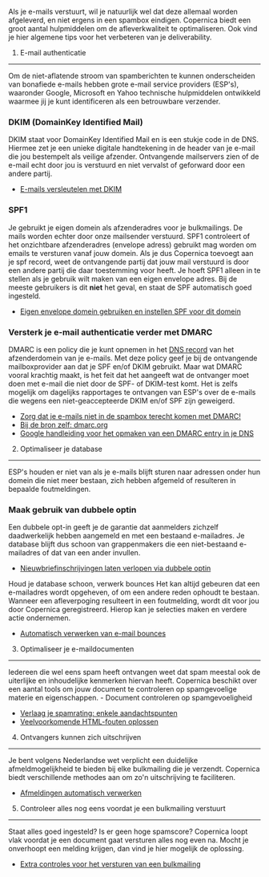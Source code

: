 Als je e-mails verstuurt, wil je natuurlijk wel dat deze allemaal worden
afgeleverd, en niet ergens in een spambox eindigen. Copernica biedt een
groot aantal hulpmiddelen om de afleverkwaliteit te optimaliseren. Ook
vind je hier algemene tips voor het verbeteren van je deliverability.

1. E-mail authenticatie
-----------------------

Om de niet-aflatende stroom van spamberichten te kunnen onderscheiden
van bonafiede e-mails hebben grote e-mail service providers (ESP's),
waaronder Google, Microsoft en Yahoo technische hulpmiddelen ontwikkeld
waarmee jij je kunt identificeren als een betrouwbare verzender.

### DKIM (DomainKey Identified Mail)

DKIM staat voor DomainKey Identified Mail en is een stukje code in de
DNS. Hiermee zet je een unieke digitale handtekening in de header van je
e-mail die jou bestempelt als veilige afzender. Ontvangende mailservers
zien of de e-mail echt door jou is verstuurd en niet vervalst of
geforward door een andere partij. 

-   [E-mails versleutelen met
    DKIM](./e-mails-versleutelen-met-dkim.md)

### SPF1

Je gebruikt je eigen domein als afzenderadres voor je bulkmailings. De
mails worden echter door onze mailsender verstuurd. SPF1 controleert of
het onzichtbare afzenderadres (envelope adress) gebruikt mag worden om
emails te versturen vanaf jouw domein. Als je dus Copernica toevoegt aan
je spf record, weet de ontvangende partij dat jouw mail verstuurd is
door een andere partij die daar toestemming voor heeft. Je hoeft SPF1
alleen in te stellen als je gebruik wilt maken van een eigen envelope
adres. Bij de meeste gebruikers is dit **niet** het geval, en staat de
SPF automatisch goed ingesteld.

-   [Eigen envelope domein gebruiken en instellen SPF voor dit
    domein](./eigen-envelope-domein-gebruiken-en-instellen-spf-voor-dit-domein.md)

### Versterk je e-mail authenticatie verder met DMARC

DMARC is een policy die je kunt opnemen in het [DNS
record](https://en.wikipedia.org/wiki/Domain_Name_System) van het
afzenderdomein van je e-mails. Met deze policy geef je bij de
ontvangende mailboxprovider aan dat je SPF en/of DKIM gebruikt. Maar wat
DMARC vooral krachtig maakt, is het feit dat het aangeeft wat de
ontvanger moet doen met e-mail die niet door de SPF- of DKIM-test komt.
Het is zelfs mogelijk om dagelijks rapportages te ontvangen van ESP's
over de e-mails die wegens een niet-geaccepteerde DKIM en/of SPF zijn
geweigerd.

-   [Zorg dat je e-mails niet in de spambox terecht komen met
    DMARC!](./zorg-dat-je-e-mails-niet-in-de-spambox-terecht-komen-met-dmarc.md)
-   [Bij de bron zelf: dmarc.org](https://dmarc.org/)
-   [Google handleiding voor het opmaken van een DMARC entry in je
    DNS](https://support.google.com/a/answer/2466563?hl=en)

2. Optimaliseer je database
---------------------------

ESP's houden er niet van als je e-mails blijft sturen naar adressen
onder hun domein die niet meer bestaan, zich hebben afgemeld of
resulteren in bepaalde foutmeldingen.

### Maak gebruik van dubbele optin

Een dubbele opt-in geeft je de garantie dat aanmelders zichzelf
daadwerkelijk hebben aangemeld en met een bestaand e-mailadres. Je
database blijft dus schoon van grappenmakers die een niet-bestaand
e-mailadres of dat van een ander invullen.

-   [Nieuwbriefinschrijvingen laten verlopen via dubbele
    optin](./single-opt-in-of-double-opt-in-wat-is-het-en-hoe-werkt-het.md)

Houd je database schoon, verwerk bounces Het kan altijd gebeuren dat een
e-mailadres wordt opgeheven, of om een andere reden ophoudt te bestaan.
Wanneer een afleverpoging resulteert in een foutmelding, wordt dit voor
jou door Copernica geregistreerd. Hierop kan je selecties maken en
verdere actie ondernemen.

-   [Automatisch verwerken van e-mail
    bounces](./automatisch-verwerken-bounces.md)

3. Optimaliseer je e-maildocumenten
-----------------------------------

Iedereen die wel eens spam heeft ontvangen weet dat spam meestal ook de
uiterlijke en inhoudelijke kenmerken hiervan heeft. Copernica beschikt
over een aantal tools om jouw document te controleren op spamgevoelige
materie en eigenschappen. - Document controleren op spamgevoeligheid

-   [Verlaag je spamrating: enkele
    aandachtspunten](./verlaag-je-spamrating-enkele-aandachtspunten.md)
-   [Veelvoorkomende HTML-fouten
    oplossen](./veelvoorkomende-html-fouten.md)

4. Ontvangers kunnen zich uitschrijven
--------------------------------------

Je bent volgens Nederlandse wet verplicht een duidelijke
afmeldmogelijkheid te bieden bij elke bulkmailing die je verzendt.
Copernica biedt verschillende methodes aan om zo'n uitschrijving te
faciliteren.

-   [Afmeldingen automatisch
    verwerken](./afmeldingen-automatisch-verwerken.md)

5. Controleer alles nog eens voordat je een bulkmailing verstuurt
-----------------------------------------------------------------

Staat alles goed ingesteld? Is er geen hoge spamscore? Copernica loopt
vlak voordat je een document gaat versturen alles nog even na. Mocht je
onverhoopt een melding krijgen, dan vind je hier mogelijk de oplossing.

-   [Extra controles voor het versturen van een
    bulkmailing](./extra-controles-voor-het-versturen-van-een-bulkmailing.md)

